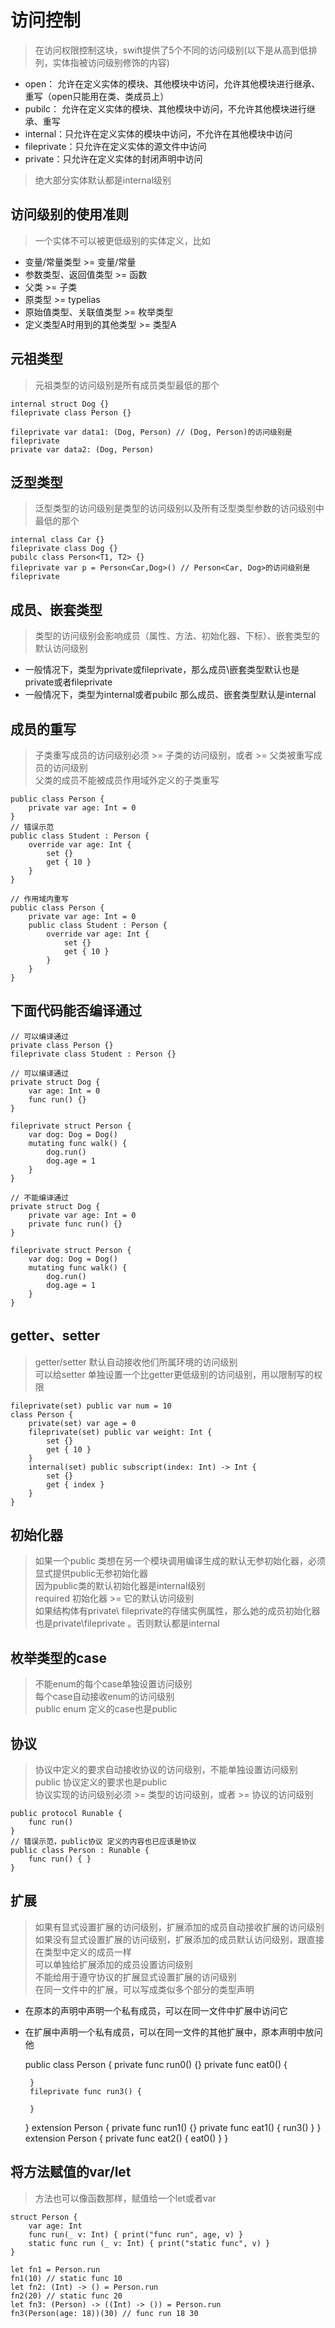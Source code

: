 # 访问控制  
> 在访问权限控制这块，swift提供了5个不同的访问级别(以下是从高到低排列，实体指被访问级别修饰的内容)  
 - open： 允许在定义实体的模块、其他模块中访问，允许其他模块进行继承、重写（open只能用在类、类成员上）  
 - pubilc： 允许在定义实体的模块、其他模块中访问，不允许其他模块进行继承、重写  
 - internal：只允许在定义实体的模块中访问，不允许在其他模块中访问  
 - fileprivate：只允许在定义实体的源文件中访问  
 - private：只允许在定义实体的封闭声明中访问  
> 绝大部分实体默认都是internal级别
## 访问级别的使用准则  
> 一个实体不可以被更低级别的实体定义，比如  
- 变量/常量类型 >= 变量/常量  
- 参数类型、返回值类型 >= 函数  
- 父类 >= 子类  
- 原类型 >= typelias  
- 原始值类型、关联值类型 >= 枚举类型  
- 定义类型A时用到的其他类型 >= 类型A  

## 元祖类型  
> 元祖类型的访问级别是所有成员类型最低的那个  
		
	internal struct Dog {}
	fileprivate class Person {}

	fileprivate var data1: (Dog, Person) // (Dog, Person)的访问级别是fileprivate
	private var data2: (Dog, Person)
## 泛型类型  
> 泛型类型的访问级别是类型的访问级别以及所有泛型类型参数的访问级别中最低的那个  
		
	internal class Car {} 
	fileprivate class Dog {}
	pubilc class Person<T1, T2> {}
	fileprivate var p = Person<Car,Dog>() // Person<Car, Dog>的访问级别是fileprivate

## 成员、嵌套类型  
> 类型的访问级别会影响成员（属性、方法、初始化器、下标）、嵌套类型的默认访问级别  
 - 一般情况下，类型为private或fileprivate，那么成员\嵌套类型默认也是private或者fileprivate  
 - 一般情况下，类型为internal或者pubilc 那么成员、嵌套类型默认是internal  
 
## 成员的重写 
> 子类重写成员的访问级别必须 >= 子类的访问级别，或者 >= 父类被重写成员的访问级别  
> 父类的成员不能被成员作用域外定义的子类重写  
		
	public class Person {
    	private var age: Int = 0
	}
	// 错误示范
	public class Student : Person {
    	override var age: Int {
        	set {}
        	get { 10 }
    	}
	}   
	
	// 作用域内重写  
	public class Person {
    	private var age: Int = 0
    	public class Student : Person {
        	override var age: Int {
            	set {}
            	get { 10 }
        	}
    	}
	}
## 下面代码能否编译通过  
		
	// 可以编译通过  
	private class Person {}
	fileprivate class Student : Person {}   
	
	// 可以编译通过  
	private struct Dog {
    	var age: Int = 0
    	func run() {}
	}

	fileprivate struct Person {
    	var dog: Dog = Dog()
    	mutating func walk() {
        	dog.run()
        	dog.age = 1
    	}
	}  
	
	// 不能编译通过  
	private struct Dog {
    	private var age: Int = 0
    	private func run() {}
	}

	fileprivate struct Person {
    	var dog: Dog = Dog()
    	mutating func walk() {
        	dog.run()
        	dog.age = 1
    	}
	}
## getter、setter  
> getter/setter 默认自动接收他们所属环境的访问级别  
> 可以给setter 单独设置一个比getter更低级别的访问级别，用以限制写的权限  
		
	fileprivate(set) public var num = 10
	class Person {
    	private(set) var age = 0
    	fileprivate(set) public var weight: Int {
        	set {}
        	get { 10 }
    	}
    	internal(set) public subscript(index: Int) -> Int {
        	set {}
        	get { index }
    	}
	}  
## 初始化器  
> 如果一个public 类想在另一个模块调用编译生成的默认无参初始化器，必须显式提供public无参初始化器     
> 因为public类的默认初始化器是internal级别  
> required 初始化器 >= 它的默认访问级别  
> 如果结构体有private\ fileprivate的存储实例属性，那么她的成员初始化器也是private\fileprivate 。否则默认都是internal  

## 枚举类型的case  
> 不能enum的每个case单独设置访问级别  
> 每个case自动接收enum的访问级别  
> public enum 定义的case也是public  
## 协议  
> 协议中定义的要求自动接收协议的访问级别，不能单独设置访问级别  
> public 协议定义的要求也是public  
> 协议实现的访问级别必须 >= 类型的访问级别，或者 >= 协议的访问级别  
		
	public protocol Runable {
    	func run()
	}
	// 错误示范，public协议 定义的内容也已应该是协议  
	public class Person : Runable {
    	func run() { }
	}
## 扩展   
> 如果有显式设置扩展的访问级别，扩展添加的成员自动接收扩展的访问级别  
> 如果没有显式设置扩展的访问级别，扩展添加的成员默认访问级别，跟直接在类型中定义的成员一样  
> 可以单独给扩展添加的成员设置访问级别  
> 不能给用于遵守协议的扩展显式设置扩展的访问级别  
> 在同一文件中的扩展，可以写成类似多个部分的类型声明  
 - 在原本的声明中声明一个私有成员，可以在同一文件中扩展中访问它  
 - 在扩展中声明一个私有成员，可以在同一文件的其他扩展中，原本声明中放问他  
 		
 	public class Person {
    	private func run0() {}
    	private func eat0() {
        
    	}
    	fileprivate func run3() {
        
    	}
	}
	extension Person {
   	 	private func run1() {}
    	private func eat1() {
       	run3()
    	}
	}
	extension Person {
    	private func eat2() {
        	eat0()
    	}
	}
## 将方法赋值的var/let  
> 方法也可以像函数那样，赋值给一个let或者var  
		
	struct Person {
    	var age: Int
    	func run(_ v: Int) { print("func run", age, v) }
    	static func run (_ v: Int) { print("static func", v) }
	}

	let fn1 = Person.run
	fn1(10) // static func 10
	let fn2: (Int) -> () = Person.run
	fn2(20) // static func 20
	let fn3: (Person) -> ((Int) -> ()) = Person.run
	fn3(Person(age: 18))(30) // func run 18 30